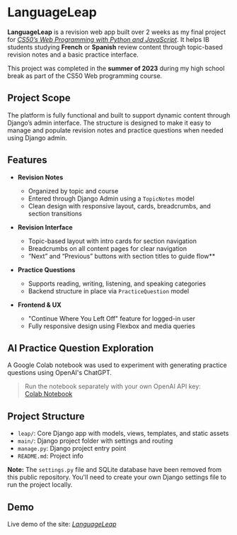 # LanguageLeap

**LanguageLeap** is a revision web app built over 2 weeks as my final project for [_CS50’s Web Programming with Python and JavaScript_](https://cs50.harvard.edu/web/). It helps IB students studying **French** or **Spanish** review content through topic-based revision notes and a basic practice interface.

This project was completed in the **summer of 2023** during my high school break as part of the CS50 Web programming course.

## Project Scope

The platform is fully functional and built to support dynamic content through Django’s admin interface. The structure is designed to make it easy to manage and populate revision notes and practice questions when needed using Django admin.

## Features

- **Revision Notes**

  - Organized by topic and course
  - Entered through Django Admin using a `TopicNotes` model
  - Clean design with responsive layout, cards, breadcrumbs, and section transitions

- **Revision Interface**

  - Topic-based layout with intro cards for section navigation
  - Breadcrumbs on all content pages for clear navigation
  - “Next” and “Previous” buttons with section titles to guide flow\*\*

- **Practice Questions**

  - Supports reading, writing, listening, and speaking categories
  - Backend structure in place via `PracticeQuestion` model

- **Frontend & UX**
  - "Continue Where You Left Off" feature for logged-in user
  - Fully responsive design using Flexbox and media queries

## AI Practice Question Exploration

A Google Colab notebook was used to experiment with generating practice questions using OpenAI's ChatGPT.

> Run the notebook separately with your own OpenAI API key:  
> [Colab Notebook](https://colab.research.google.com/drive/14xCuQ3QwB7JPIwqYAAZuglx6hxvR0Ink?usp=sharing)

## Project Structure

- `leap/`: Core Django app with models, views, templates, and static assets
- `main/`: Django project folder with settings and routing
- `manage.py`: Django project entry point
- `README.md`: Project info

**Note:** The `settings.py` file and SQLite database have been removed from this public repository. You'll need to create your own Django settings file to run the project locally.

## Demo

Live demo of the site: [_LanguageLeap_](https://mebid.pythonanywhere.com)
